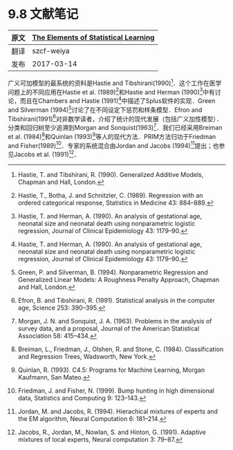 # 9.8 文献笔记

| 原文   | [The Elements of Statistical Learning](https://esl.hohoweiya.xyz/book/The%20Elements%20of%20Statistical%20Learning.pdf) |
| ---- | ---------------------------------------- |
| 翻译   | szcf-weiya                               |
| 发布 | 2017-03-14 |

广义可加模型的最系统的资料是Hastie and Tibshirani(1990)[^1]．这个工作在医学问题上的不同应用在Hastie et al. (1989)[^2]和Hastie and Herman (1990)[^3]中有讨论，而且在Chambers and Hastie (1991)[^3]中描述了Splus软件的实现．Green and Silverman (1994)[^4]讨论了在不同设定下惩罚和样条模型．Efron and Tibshirani(1991)[^5]对非数学读者，介绍了统计的现代发展（包括广义加性模型）．分类和回归树至少追溯到Morgan and Sonquist(1963)[^6]．我们已经采用Breiman et al. (1984)[^7]和Quinlan (1993)[^8]等人的现代方法．PRIM方法归功于Friedman and Fisher(1989)[^9]．专家的系统混合由Jordan and Jacobs (1994)[^10]提出；也参见Jacobs et al. (1991)[^11]．

[^1]: Hastie, T. and Tibshirani, R. (1990). Generalized Additive Models, Chapman and Hall, London.
[^2]: Hastie, T., Botha, J. and Schnitzler, C. (1989). Regression with an ordered categorical response, Statistics in Medicine 43: 884–889.
[^3]: Hastie, T. and Herman, A. (1990). An analysis of gestational age, neonatal size and neonatal death using nonparametric logistic regression, Journal of Clinical Epidemiology 43: 1179–90.
[^4]: Green, P. and Silverman, B. (1994). Nonparametric Regression and Generalized Linear Models: A Roughness Penalty Approach, Chapman and Hall, London.
[^5]: Efron, B. and Tibshirani, R. (1991). Statistical analysis in the computer age, Science 253: 390–395.
[^6]: Morgan, J. N. and Sonquist, J. A. (1963). Problems in the analysis of survey data, and a proposal, Journal of the American Statistical Association 58: 415–434.
[^7]: Breiman, L., Friedman, J., Olshen, R. and Stone, C. (1984). Classification and Regression Trees, Wadsworth, New York.
[^8]: Quinlan, R. (1993). C4.5: Programs for Machine Learning, Morgan Kaufmann, San Mateo.
[^9]: Friedman, J. and Fisher, N. (1999). Bump hunting in high dimensional data, Statistics and Computing 9: 123–143.
[^10]: Jordan, M. and Jacobs, R. (1994). Hierachical mixtures of experts and the EM algorithm, Neural Computation 6: 181–214.
[^11]: Jacobs, R., Jordan, M., Nowlan, S. and Hinton, G. (1991). Adaptive mixtures of local experts, Neural computation 3: 79–87.

